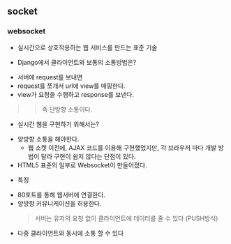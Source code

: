 ## socket 

### websocket
 * 실시간으로 상호작용하는 웹 서비스를 만드는 표준 기술
 
 * Django에서 클라이언트와 보통의 소통방법은?
  - 서버에 request를 보내면
  - request를 쪼개서 url에 view를 매핑한다.
  - view가 요청을 수행하고 response를 보낸다.
  
  >> 즉 단방향 소통이다.
  
 * 실시간 웹을 구현하기 위해서는?
  - 양방향 소통을 해야한다.
    - 웹 소켓 이전에, AJAX 코드를 이용해 구현했었지만, 각 브라우저 마다 개발 방법이 달라 구현이 쉽지 않다는 단점이 있다.
  - HTML5 표준의 일부로 Websocket이 만들어졌다.
  
 * 특징
  - 80포트를 통해 웹서버에 연결한다.
  - 양방향 커뮤니케이션을 허용한다.
    > 서버는 유저의 요청 없이 클라이언트에 데이터를 줄 수 있다 (PUSH방식)
  - 다중 클라이언트와 동시에 소통 할 수 있다
  
